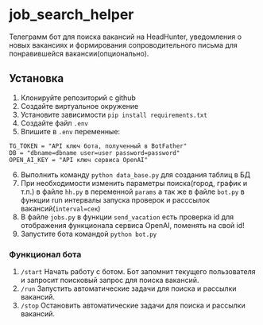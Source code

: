# job_search_helper

Телеграмм бот для поиска вакансий на HeadHunter, уведомления о новых вакансиях и формирования сопроводительного письма для понравившейся вакансии(опционально).

## Установка

1. Клонируйте репозиторий с github
2. Создайте виртуальное окружение
3. Установите зависимости `pip install requirements.txt`
4. Создайте файл `.env`
5. Впишите в `.env` переменные:
```
TG_TOKEN = "API ключ бота, полученный в BotFather"
DB = "dbname=dbname user=user password=password"
OPEN_AI_KEY = "API ключ сервиса OpenAI"
```
6. Выполнить команду `python data_base.py` для создания таблиц в БД
7. При необходимости изменить параметры поиска(город, график и т.п.) в файле `hh.py` в переменной `params`
а так же в файле `bot.py` в функции run интервалы запуска проверок и расссылок вакансий(`interval=сек`)
8. В файле `jobs.py` в функции `send_vacation` есть проверка id для отображения функционала сервиса OpenAI, поменять на свой id!
9. Запустите бота командой `python bot.py`


### Функционал бота

1. `/start` Начать работу с ботом. Бот запомнит текущего пользователя и запросит поисковый запрос для поиска вакансий.
2. `/run` Запустить автоматические задачи для поиска и рассылки вакансий.
3. `/stop` Остановить автоматические задачи для поиска и рассылки вакансий.
